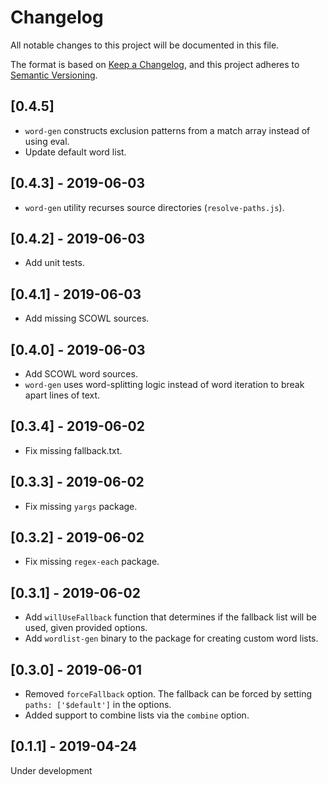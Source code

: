 # Changelog
All notable changes to this project will be documented in this file.

The format is based on [Keep a Changelog](https://keepachangelog.com/en/1.0.0/),
and this project adheres to [Semantic Versioning](https://semver.org/spec/v2.0.0.html).

## [0.4.5]
- `word-gen` constructs exclusion patterns from a match array instead of using eval.
- Update default word list.

## [0.4.3] - 2019-06-03
- `word-gen` utility recurses source directories (`resolve-paths.js`).

## [0.4.2] - 2019-06-03
- Add unit tests.

## [0.4.1] - 2019-06-03
- Add missing SCOWL sources.

## [0.4.0] - 2019-06-03
- Add SCOWL word sources.
- `word-gen` uses word-splitting logic instead of word iteration to break apart lines of text.

## [0.3.4] - 2019-06-02
- Fix missing fallback.txt.

## [0.3.3] - 2019-06-02
- Fix missing `yargs` package.

## [0.3.2] - 2019-06-02
- Fix missing `regex-each` package.

## [0.3.1] - 2019-06-02
- Add `willUseFallback` function that determines if the fallback list will be used, given provided options.
- Add `wordlist-gen` binary to the package for creating custom word lists.

## [0.3.0] - 2019-06-01
- Removed `forceFallback` option. The fallback can be forced by setting `paths: ['$default']` in the options.
- Added support to combine lists via the `combine` option.

## [0.1.1] - 2019-04-24
Under development
